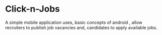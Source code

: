 # Click-n-Jobs
A simple mobile application uses, basic concepts of android , allow recruiters to publish job vacancies and, candidates to apply available jobs.
